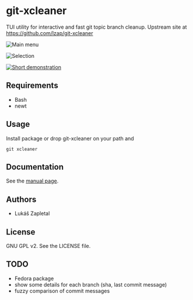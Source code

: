 git-xcleaner
============

TUI utility for interactive and fast git topic branch cleanup. Upstream site
at https://github.com/lzap/git-xcleaner

![Main menu](https://raw.githubusercontent.com/lzap/git-xcleaner/master/screenshots/01_main_menu.png)

![Selection](https://raw.githubusercontent.com/lzap/git-xcleaner/master/screenshots/02_select.png)

[![Short demonstration](http://img.youtube.com/vi/nKIRFqD02nQ/0.jpg)](https://www.youtube.com/watch?v=nKIRFqD02nQ)

Requirements
------------

* Bash
* newt

Usage
-----

Install package or drop git-xcleaner on your path and

    git xcleaner

Documentation
-------------

See the [manual page](man/git-xcleaner.md).

Authors
-------

* Lukáš Zapletal

License
-------

GNU GPL v2. See the LICENSE file.

TODO
----

* Fedora package
* show some details for each branch (sha, last commit message)
* fuzzy comparison of commit messages

